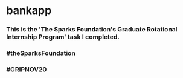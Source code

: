# bankapp
 
### This is the 'The Sparks Foundation's Graduate Rotational Internship Program' task I completed.

### #theSparksFoundation
### #GRIPNOV20
